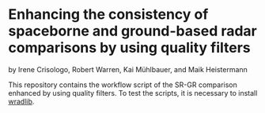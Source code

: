 # Enhancing the consistency of spaceborne and ground-based radar comparisons by using quality filters

by Irene Crisologo, Robert Warren, Kai Mühlbauer, and Maik Heistermann

This repository contains the workflow script of the SR-GR comparison enhanced by using quality filters. To test the scripts, it is necessary to install [wradlib](https://github.com/wradlib/wradlib).
